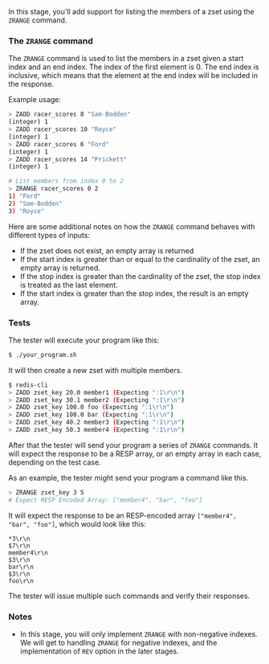 In this stage, you'll add support for listing the members of a zset using the `ZRANGE` command.

### The `ZRANGE` command
The `ZRANGE` command is used to list the members in a zset given a start index and an end index. The index of the first element is 0. The end index is inclusive, which means that the element at the end index will be included in the response.

Example usage:
```bash
> ZADD racer_scores 8 "Sam-Bodden"
(integer) 1
> ZADD racer_scores 10 "Royce"
(integer) 1
> ZADD racer_scores 6 "Ford"
(integer) 1
> ZADD racer_scores 14 "Prickett"
(integer) 1

# List members from index 0 to 2
> ZRANGE racer_scores 0 2
1) "Ford"
2) "Sam-Bodden"
3) "Royce"
```

Here are some additional notes on how the `ZRANGE` command behaves with different types of inputs:

- If the zset does not exist, an empty array is returned
- If the start index is greater than or equal to the cardinality of the zset, an empty array is returned.
- If the stop index is greater than the cardinality of the zset, the stop index is treated as the last element.
- If the start index is greater than the stop index, the result is an empty array.


### Tests

The tester will execute your program like this:

```bash
$ ./your_program.sh
```

It will then create a new zset with multiple members.

```bash
$ redis-cli
> ZADD zset_key 20.0 member1 (Expecting ":1\r\n")
> ZADD zset_key 30.1 member2 (Expecting ":1\r\n")
> ZADD zset_key 100.0 foo (Expecting ":1\r\n")
> ZADD zset_key 100.0 bar (Expecting ":1\r\n")
> ZADD zset_key 40.2 member3 (Expecting ":1\r\n")
> ZADD zset_key 50.3 member4 (Expecting ":1\r\n")
```

After that the tester will send your program a series of `ZRANGE` commands. It will expect the response to be a RESP array, or an empty array in each case, depending on the test case.

As an example, the tester might send your program a command like this.
```bash
> ZRANGE zset_key 3 5
# Expect RESP Encoded Array: ["member4", "bar", "foo"]
```

It will expect the response to be an RESP-encoded array `["member4", "bar", "foo"]`, which would look like this:
```
*3\r\n
$7\r\n
member4\r\n
$3\r\n
bar\r\n
$3\r\n
foo\r\n
```

The tester will issue multiple such commands and verify their responses.

### Notes

- In this stage, you will only implement `ZRANGE` with non-negative indexes. We will get to handling `ZRANGE` for negative indexes, and the implementation of `REV` option in the later stages.